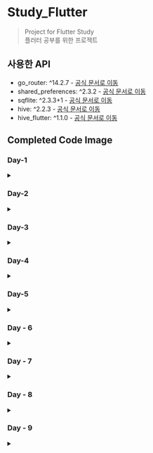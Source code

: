 # Study_Flutter

> Project for Flutter Study   
> 플러터 공부를 위한 프로젝트

## 사용한 API
- go_router: ^14.2.7 - [공식 문서로 이동](https://pub.dev/packages/go_router)  
- shared_preferences: ^2.3.2 - [공식 문서로 이동](https://pub.dev/packages/shared_preferences)
- sqflite: ^2.3.3+1 - [공식 문서로 이동](https://pub.dev/packages/sqflite)
- hive: ^2.2.3 - [공식 문서로 이동](https://pub.dev/packages/hive)
- hive_flutter: ^1.1.0  - [공식 문서로 이동](https://pub.dev/packages/hive_flutter)


## Completed Code Image

### Day-1 
<details>
    <summary> </summary>

<details>
    <summary>1. Align Widget Example </summary>

- ![Align Widget Example](./complete%20image/Day-1/Align%20Widget%20Example.png)
  
</details>

<details>
    <summary>2. Align Widget Example2 </summary>

- ![Align Widget Example](./complete%20image/Day-1/Align%20Widget%20Example2.png)
  
</details>

<details>
    <summary>3. Expanded Flex Example </summary>

- ![Align Widget Example](./complete%20image/Day-1/Expanded%20Flex%20Example.png)
  
</details>

<details>
    <summary>4. Flutter Alignment </summary>

- ![Align Widget Example](./complete%20image/Day-1/Flutter%20Alignment.png)
  
</details>

<details>
    <summary>5. Flutter Alignment2 </summary>

- ![Align Widget Example](./complete%20image/Day-1/Flutter%20Alignment2.png)
  
</details>

<details>
    <summary>6. Flutter Counter App </summary>

- ![Align Widget Example](./complete%20image/Day-1/Flutter%20Counter%20App.png)
  
</details>

<details>
    <summary>7. Row and Column Layout </summary>

- ![Align Widget Example](./complete%20image/Day-1/Row%20and%20Column%20Layout.png)
  
</details>

<details>
    <summary>8. Stack Alignment Example </summary>

- ![Align Widget Example](./complete%20image/Day-1/Stack%20Alignment%20Example.png)
  
</details>

<details>
    <summary>9. Stack Layout </summary>

- ![Align Widget Example](./complete%20image/Day-1/Stack%20Layout.png)
  
</details>

</details>

### Day-2

<details>
    <summary> </summary>

<details>
    <summary>1. onTap Example </summary>

- ![Align Widget Example](./complete%20image/Day-2/onTap%20Example.png)
  
</details>

<details>
    <summary>2. onDoubleTap Example </summary>

- ![Align Widget Example](./complete%20image/Day-2/onDoubleTap%20Example.png)
  
</details>

<details>
    <summary>3. onLongPress Example </summary>

- ![Align Widget Example](./complete%20image/Day-2/onLongPress%20Example.png)
  
</details>

<details>
    <summary>4. Simple Pan Update Example </summary>

- ![Align Widget Example](./complete%20image/Day-2/Simple%20Pan%20Update%20Example.png)
  
</details>

<details>
    <summary>5. onPressed Example </summary>

- ![Align Widget Example](./complete%20image/Day-2/onPressed%20Example.png)
  
</details>

<details>
    <summary>6. GestureDetector Example </summary>

- ![Align Widget Example](./complete%20image/Day-2/GestureDetector%20Example.png)
  
</details>

<details>
    <summary>7. FloatingActionButton Example </summary>

- ![Align Widget Example](./complete%20image/Day-2/FloatingActionButton%20Example.png)
  
</details>

<details>
    <summary>8. Flutter Button Event </summary>

- ![Align Widget Example](./complete%20image/Day-2/Flutter%20Button%20Event.png)
  
</details>

<details>
    <summary>9. GestureDetector Click Example</summary>

- ![Align Widget Example](./complete%20image/Day-2/GestureDetector%20Click%20Example.png)
  
</details>

<details>
    <summary>10. Drag GestureDetector Example</summary>

- ![Align Widget Example](./complete%20image/Day-2/Drag%20GestureDetector%20Example.png)
  
</details>

<details>
    <summary>11. Flutter Counter App - Day2</summary>

- ![Align Widget Example](./complete%20image/Day-2/Flutter%20Counter%20App%20-%20Day2.png)
  
</details>

</details>


### Day-3

<details>
    <summary> </summary>

<details>
    <summary>1. InheritedWidget Example </summary>

- ![Align Widget Example](./complete%20image/Day-3/1.%20InheritedWidget%20Example.png)
  
</details>

<details>
    <summary>2. Flutter Demo Home Page </summary>

- ![Align Widget Example](./complete%20image/Day-3/2.%20Flutter%20Demo%20Home%20Page.png)
  
</details>

<details>
    <summary>3. Lifecycle Demo </summary>

- ![Align Widget Example](./complete%20image/Day-3/3.%20Lifecycle%20Demo.png)
  
</details>

<details>
    <summary>4. Text Toggle App </summary>

- ![Align Widget Example](./complete%20image//Day-3/4.%20Text%20Toggle%20App.png)
  
</details>

<details>
    <summary>5. Switch Toggle Exampl </summary>

- ![Align Widget Example](./complete%20image/Day-3/5.%20Switch%20Toggle%20Exampl.png)
  
</details>

<details>
    <summary>6. Todo List </summary>

- ![Align Widget Example](./complete%20image/Day-3/6.%20Todo%20List.png)
  
</details>
</details>


### Day-4 
<details>
    <summary></summary>
    
<details>
    <summary>1. Navigator</summary>

> HomeScreen 
- ![1. HomeScreen](./complete%20image/Day-4/1.%20HomeScreen.png)

> SecondScreen
- ![1. SecondScreen](./complete%20image/Day-4/1.%20SecondScreen.png)

</details>

<details>
    <summary>2. Go_Routes</summary>

> HomeScreen
- ![2. HomeScreen](./complete%20image/Day-4/2.%20HomeScreen.png)

> SecondScreen
- ![2. SecondScreen](./complete%20image/Day-4/2.%20SecondScreen.png)

> ThirdScreen
- ![2. ThirdScreen](./complete%20image/Day-4/2.%20ThirdScreen.png)

> 
</details>

<details>
    <summary>3. Tab Navigation Example</summary>

> Home Screen
- ![3. Home Screen](./complete%20image/Day-4/3.%20Tab_Home.png)

> Search Screen
- ![3. Search Screen](./complete%20image/Day-4/3.%20Tab_Search.png)

> Profile Screen
- ![3. Profile Screen](./complete%20image/Day-4/3.%20Tab_Profile.png)

> 
</details>

<details>
    <summary>4. Drawer Navigation Example</summary>

> Drawer
- ![4. Drawer](./complete%20image/Day-4/4.%20Drawer.png)
- 
> Start Screen
- ![4. Home Screen](./complete%20image/Day-4/4.%20StartScreen.png)
  
> Home Screen
- ![4. Home Screen](./complete%20image/Day-4/4.%20HomeScreen.png)

> Search Screen
- ![4. Search Screen](./complete%20image/Day-4/4.%20SearchScreen.png)

> Profile Screen
- ![4. Profile Screen](./complete%20image/Day-4/4.%20ProfileScreen.png)

> 
</details>

</details>


### Day-5
<details>
    <summary></summary>
<details>
    <summary>1. Nickname App</summary>

> Nickname App_1
- ![Nickname App_1](./complete%20image/Day-5/Nickname_1.png)
> Nickname App_2
- ![Nickname App_2](./complete%20image/Day-5/Nickname_2.png)
    
</details>

<details>
    <summary>2. Name Storage</summary>

> Name Storage
- ![Nickname App_1](./complete%20image/Day-5/NameStorage.png)
    
</details>

<details>
    <summary>3. Dark Mode Setting</summary>

> Dark Mode Setting_Light
- ![Nickname App_1](./complete%20image/Day-5/DarkModeSetting_false.png)
> Dark Mode Setting_Dark
- ![Nickname App_1](./complete%20image/Day-5/DarkModeSetting_true.png)
    
</details>


<details>
    <summary>4. Last Login Time</summary>

> Last Login Time
- ![Nickname App_1](./complete%20image/Day-5/LastLoginTime.png)

</details>

<details>
    <summary>5. Nickname App - Sqflite</summary>

> Nickname App - Sqflite
- ![Nickname App_1](./complete%20image/Day-5/Nickname_Sqflite.png)

</details>


<details>
    <summary>6. Notes - Sqflife</summary>

> Notes_1
- ![Nickname App_1](./complete%20image/Day-5/Notes_1.png)
> Notes_2
- ![Nickname App_1](./complete%20image/Day-5/Notes_2.png)
> Notes_3
- ![Nickname App_1](./complete%20image/Day-5/Notes_3.png)
</details>

<details>
    <summary>7. Nickname App - Hive </summary>

> Nickname App - Hive
- ![Nickname App_1](./complete%20image/Day-5/Nickname_hive.png)

</details>

<details>
    <summary>8. Notes - Hive </summary>

> Notes_1
- ![Nickname App_1](./complete%20image/Day-5/Notes_hive_1.png)
> Notes_2
- ![Nickname App_1](./complete%20image/Day-5/Notes_hive_2.png)
> Notes_3
- ![Nickname App_1](./complete%20image/Day-5/Notes_hive_3.png)
</details>
</details>


### Day - 6
<details>
    <summary></summary>

<details>
    <summary>mixin_with_1</summary>

> mixin_with_1
- ![mixin_with_1](./complete%20image/Day-6/mixin_with_1.png)

</details>

<details>
    <summary>mixin_with_2</summary>

> mixin_with_2
- ![mixin_with_2](./complete%20image/Day-6/mixin_with_2.png)

</details>

<details>
    <summary>mixin_on</summary>

> mixin_on
- ![mixin_on](./complete%20image/Day-6/mixin_on.png)

</details>

<details>
    <summary>Logger_mixin_with</summary>

> Logger_mixin_with
- ![Logger_mixin_with](./complete%20image/Day-6/Logger_mixin_with.png)

</details>

<details>
    <summary>countOccurrences</summary>

> countOccurrences
- ![countOccurrences](./complete%20image/Day-6/countOccurrences%20.png)

</details>

<details>
    <summary>ListExtensions</summary>

> ListExtensions
- ![ListExtensions](./complete%20image/Day-6/ListExtension.png)

</details>

<details>
    <summary>Generic type</summary>

> Generic type
- ![Generic type](./complete%20image/Day-6/Generic%20type.png)

</details>


</details>


### Day - 7
<details>
    <summary></summary>

<details>
    <summary> 비동기 프로그래밍 1</summary>

> 비동기 프로그래밍 1
- ![비동기 프로그래밍 1](./complete%20image/Day-7/비동기%201.png)
</details>

<details>
    <summary> 비동기 프로그래밍 2</summary>

> 비동기 프로그래밍 2
- ![비동기 프로그래밍 2](./complete%20image/Day-7/비동기%202.gif)
</details>

<details>
    <summary> 비동기 프로그래밍 3</summary>

> 비동기 프로그래밍 3
- ![비동기 프로그래밍 3](./complete%20image/Day-7/비동기%203.gif)
</details>

<details>
    <summary> 비동기 프로그래밍 4</summary>

> 비동기 프로그래밍 4
- ![비동기 프로그래밍 4](./complete%20image/Day-7/비동기%204.gif)
</details>

<details>
    <summary> fetchDataWithError</summary>

> fetchDataWithError
- ![fetchDataWithError](./complete%20image/Day-7/fetchDataWithError.png)
</details>

<details>
    <summary> then_catchError</summary>

> then_catchError
- ![then_catchError](./complete%20image/Day-7/then_catchError.png)
</details>

<details>
    <summary> Parallel_Asyn</summary>

> Parallel_Asyn
- ![Parallel_Asyn](./complete%20image/Day-7/Parallel%20Asyn.gif)
</details>

<details>
    <summary> whenComplete</summary>

> whenComplete
- ![whenComplete](./complete%20image/Day-7/whenComplete.gif)
</details>
</details>


### Day - 8
<details>
    <summary></summary>

<details>
    <summary>Stream_1</summary>

> Stream_1
- ![Stream_1](./complete%20image/Day-8/Stream_1.gif)
</details>

<details>
    <summary>Stream_Subscription_1</summary>

> Stream_Subscription_1
- ![Stream_Subscription_1](./complete%20image/Day-8/Stream_Subscription_1.gif)
</details>

<details>
    <summary>Stream_map_where</summary>

> Stream_map_where
- ![Stream_map_where](./complete%20image/Day-8/Stream_map_where.gif)
</details>

<details>
    <summary>simple_generator</summary>

> simple_generator
- ![simple_generator](./complete%20image/Day-8/simple%20generator.png)
</details>


<details>
    <summary>Overlapping_generator</summary>

> Overlapping_generator
- ![Overlapping_generator](./complete%20image/Day-8/Overlapping_generator.png)
</details>


<details>
    <summary>infinite_generator</summary>

> infinite_generator
- ![infinite_generator](./complete%20image/Day-8/infinite_generator.png)
</details>

</details>

### Day - 9
<details>
    <summary></summary>

<details>
    <summary>StreamController</summary>

> StreamController
- ![StreamController](./complete%20image/Day-9/StreamController.png)
</details>

<details>
    <summary>StreamEvent</summary>

> StreamEvent
- ![StreamEvent](./complete%20image/Day-9/StreamEvent.png)
</details>


<details>
    <summary>rxdart_1</summary>

> rxdart_1
- ![rxdart_1](./complete%20image/Day-9/rxdart_1.gif)
</details>


<details>
    <summary>rxdart_2</summary>

> rxdart_2
- ![rxdart_2](./complete%20image/Day-9/rxdart_2.gif)
</details>


<details>
    <summary>StreamController</summary>

> StreamController
- ![StreamController](./complete%20image/Day-9/StreamController.png)
</details>

</details>